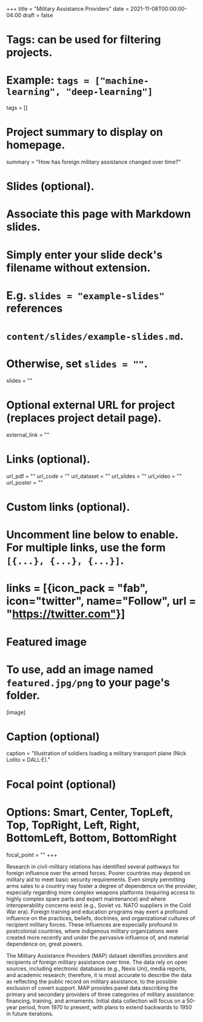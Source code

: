+++
title = "Military Assistance Providers"
date = 2021-11-08T00:00:00-04:00
draft = false

# Tags: can be used for filtering projects.
# Example: `tags = ["machine-learning", "deep-learning"]`
tags = []

# Project summary to display on homepage.
summary = "How has foreign military assistance changed over time?"

# Slides (optional).
#   Associate this page with Markdown slides.
#   Simply enter your slide deck's filename without extension.
#   E.g. `slides = "example-slides"` references 
#   `content/slides/example-slides.md`.
#   Otherwise, set `slides = ""`.
slides = ""

# Optional external URL for project (replaces project detail page).
external_link = ""

# Links (optional).
url_pdf = ""
url_code = ""
url_dataset = ""
url_slides = ""
url_video = ""
url_poster = ""

# Custom links (optional).
#   Uncomment line below to enable. For multiple links, use the form `[{...}, {...}, {...}]`.
# links = [{icon_pack = "fab", icon="twitter", name="Follow", url = "https://twitter.com"}]

# Featured image
# To use, add an image named `featured.jpg/png` to your page's folder. 
[image]
  # Caption (optional)
  caption = "Illustration of soldiers loading a military transport plane (Nick Lotito × DALL·E)."

  # Focal point (optional)
  # Options: Smart, Center, TopLeft, Top, TopRight, Left, Right, BottomLeft, Bottom, BottomRight
  focal_point = ""
+++

Research in civil-military relations has identified several pathways for foreign influence over the armed forces. Poorer countries may depend on military aid to meet basic security requirements. Even simply permitting arms sales to a country may foster a degree of dependence on the provider, especially regarding more complex weapons platforms (requiring access to highly complex spare parts and expert maintenance) and where interoperability concerns exist (e.g., Soviet vs. NATO suppliers in the Cold War era). Foreign training and education programs may exert a profound influence on the practices, beliefs, doctrines, and organizational cultures of recipient military forces. These influences are especially profound in postcolonial countries, where indigenous military organizations were created more recently and under the pervasive influence of, and material dependence on, great powers.

The Military Assistance Providers (MAP) dataset identifies providers and recipients of foreign military assistance over time. The data rely on open sources, including electronic databases (e.g., Nexis Uni), media reports, and academic research; therefore, it is most accurate to describe the data as reflecting the public record on military assistance, to the possible exclusion of covert support. MAP provides panel data describing the primary and secondary providers of three categories of military assistance: financing, training, and armaments. Initial data collection will focus on a 50-year period, from 1970 to present, with plans to extend backwards to 1950 in future iterations.
